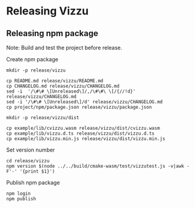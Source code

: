 # Releasing Vizzu

## Releasing npm package

Note: Build and test the project before release.

Create npm package

```
mkdir -p release/vizzu

cp README.md release/vizzu/README.md
cp CHANGELOG.md release/vizzu/CHANGELOG.md
sed -i  '/\#\# \[Unreleased\]/,/\#\#\ \[/{//!d}' release/vizzu/CHANGELOG.md
sed -i '/\#\# \[Unreleased\]/d' release/vizzu/CHANGELOG.md
cp project/npm/package.json release/vizzu/package.json

mkdir -p release/vizzu/dist

cp example/lib/cvizzu.wasm release/vizzu/dist/cvizzu.wasm
cp example/lib/vizzu.d.ts release/vizzu/dist/vizzu.d.ts
cp example/lib/vizzu.min.js release/vizzu/dist/vizzu.min.js
```

Set version number

```
cd release/vizzu
npm version $(node ../../build/cmake-wasm/test/vizzutest.js -v|awk -F'-' '{print $1}')
```

Publish npm package

```
npm login
npm publish
```